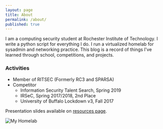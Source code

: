 ```yaml
---
layout: page
title: About
permalink: /about/
published: true
---
```


I am a computing security student at Rochester Institute of Technology. I write a python script for everything I do. I run a virtualized homelab for sysadmin and networking practice. This blog is a record of things I've learned through school, competitions, and projects.

### Activities
- Member of RITSEC (Formerly RC3 and SPARSA)
- Competitor
  - Information Security Talent Search, Spring 2019
  - IRSeC, Spring 2017/2018, 2nd Place
  - University of Buffalo Lockdown v3, Fall 2017

Presentation slides available on [resources page](/resources).

![My Homelab]({{site.baseurl}}/images/servers.jpg "My Homelab")
